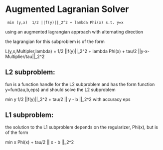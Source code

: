 Augmented Lagranian Solver 
=====================

     min (y,x)  1/2 ||f(y)||_2^2 + lambda Phi(x) s.t. y=x

using an augmented lagrangian approach with alternating direction 

the lagrangian for this subproblem is of the form

 L(y,x,Multipler,lambda) =
      1/2 ||f(y)||_2^2 + lambda Phi(x) + tau/2 ||y-x-Multiplier/tau||_2^2

L2 subproblem:
--------------
fun is a function handle for the L2 subproblem and has the form
function y=fun(tau,b,eps)
and should solve the L2 subproblem

min y    1/2 ||f(y)||_2^2 + tau/2 || y - b ||_2^2 with accuracy eps 

L1 subproblem:
--------------
the solution to the L1 subproblem depends on the regularizer, Phi(x), but
is of the form

min x    Phi(x) + tau/2 || x - b ||_2^2 
